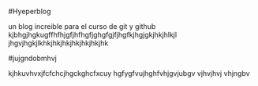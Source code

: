 #Hyeperblog

un blog increible para el curso de git y github
kjbhgjhgkugffhfhjgfjhfhgfjghgfgjfjhgfkjhgjgkjhkjhlkjl
jhgvjhgkjlkhkjhkjhkjhkjhkjhkjhk


#jujgndobmhvj

kjhkuvhvxjfcfchcjhgckghcfxcuy
hgfygfvujhghfvhjgvjubgv
vjhvjhvj
vhjngbv